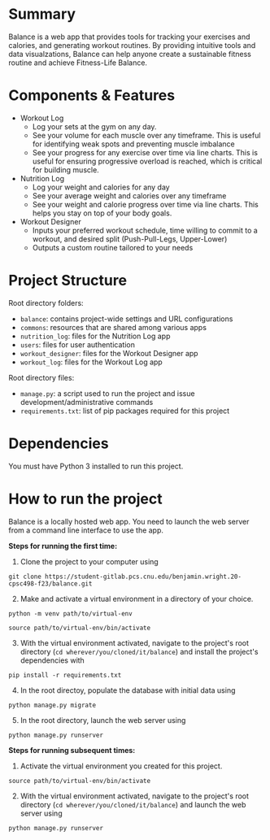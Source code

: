 # Summary

Balance is a web app that provides tools for tracking your exercises 
and calories, and generating workout routines. By providing intuitive 
tools and data visualzations, Balance can help anyone create a sustainable fitness 
routine and achieve Fitness-Life Balance.


# Components & Features

- Workout Log
  - Log your sets at the gym on any day.
  - See your volume for each muscle over any timeframe. This is useful for identifying weak spots 
     and preventing muscle imbalance
  - See your progress for any exercise over time via line charts. This is useful for ensuring progressive
     overload is reached, which is critical for building muscle.
- Nutrition Log
  - Log your weight and calories for any day
  - See your average weight and calories over any timeframe
  - See your weight and calorie progress over time via line charts. This helps you stay on top of your 
     body goals.
- Workout Designer
  - Inputs your preferred workout schedule, time willing to commit to a workout, and desired split
     (Push-Pull-Legs, Upper-Lower)
  - Outputs a custom routine tailored to your needs


# Project Structure

Root directory folders:
- `balance`: contains project-wide settings and URL configurations
- `commons`: resources that are shared among various apps
- `nutrition_log`: files for the Nutrition Log app
- `users`: files for user authentication
- `workout_designer`: files for the Workout Designer app
- `workout_log`: files for the Workout Log app

Root directory files:
- `manage.py`: a script used to run the project and issue development/administrative commands
- `requirements.txt`: list of pip packages required for this project


# Dependencies
You must have Python 3 installed to run this project.


# How to run the project

Balance is a locally hosted web app. 
You need to launch the web server from a command line interface to use the app. 

<b>Steps for running the first time:</b>

1. Clone the project to your computer using 

`git clone https://student-gitlab.pcs.cnu.edu/benjamin.wright.20-cpsc498-f23/balance.git`

2. Make and activate a virtual environment in a directory of your choice.

`python -m venv path/to/virtual-env`

`source path/to/virtual-env/bin/activate`

3. With the virtual environment activated, navigate to the project's root directory (`cd wherever/you/cloned/it/balance`) and install the project's dependencies with

`pip install -r requirements.txt`

4. In the root directoy, populate the database with initial data using 

`python manage.py migrate`

5. In the root directory, launch the web server using 

`python manage.py runserver`


<b>Steps for running subsequent times:</b>

1. Activate the virtual environment you created for this project.

`source path/to/virtual-env/bin/activate`

2. With the virtual environment activated, navigate to the project's root directory (`cd wherever/you/cloned/it/balance`) and launch the web server using 

`python manage.py runserver`
